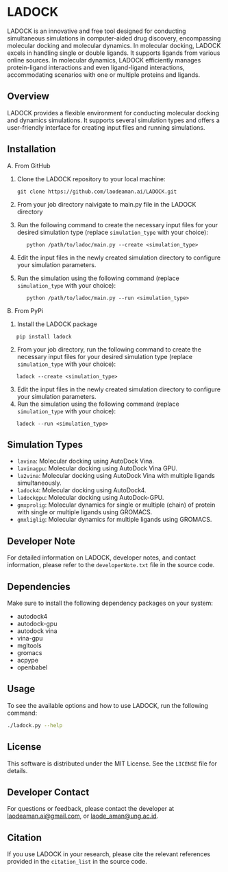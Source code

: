 # LADOCK

LADOCK is an innovative and free tool designed for conducting simultaneous simulations in computer-aided drug discovery, encompassing molecular docking and molecular dynamics. In molecular docking, LADOCK excels in handling single or double ligands. It supports ligands from various online sources. In molecular dynamics, LADOCK efficiently manages protein-ligand interactions and even ligand-ligand interactions, accommodating scenarios with one or multiple proteins and ligands.

## Overview

LADOCK provides a flexible environment for conducting molecular docking and dynamics simulations. It supports several simulation types and offers a user-friendly interface for creating input files and running simulations.

## Installation
A. From GitHub

1. Clone the LADOCK repository to your local machine:
   ```
   git clone https://github.com/laodeaman.ai/LADOCK.git
   ```
2. From your job directory naivigate to main.py file in the LADOCK directory
   
4. Run the following command to create the necessary input files for your desired simulation type (replace `simulation_type` with your choice):
   ```
      python /path/to/ladoc/main.py --create <simulation_type>
   ```
5. Edit the input files in the newly created simulation directory to configure your simulation parameters.
6. Run the simulation using the following command (replace `simulation_type` with your choice):
   ```
      python /path/to/ladoc/main.py --run <simulation_type>
   ```
B. From PyPi
   1. Install the LADOCK package
   ```
      pip install ladock
   ```
   2. From your job directory, run the following command to create the necessary input files for your desired simulation type (replace `simulation_type` with your choice):
   ```
      ladock --create <simulation_type>
  ```
   3. Edit the input files in the newly created simulation directory to configure your simulation parameters.
   4. Run the simulation using the following command (replace `simulation_type` with your choice):
   ```
      ladock --run <simulation_type>
   ```

## Simulation Types
- `lavina`: Molecular docking using AutoDock Vina.
- `lavinagpu`: Molecular docking using AutoDock Vina GPU.
- `la2vina`: Molecular docking using AutoDock Vina with multiple ligands simultaneously.
- `ladock4`: Molecular docking using AutoDock4.
- `ladockgpu`: Molecular docking using AutoDock-GPU.
- `gmxprolig`: Molecular dynamics for single or multiple (chain) of protein with single or multiple ligands using GROMACS.
- `gmxliglig`: Molecular dynamics for multiple ligands using GROMACS.

## Developer Note

For detailed information on LADOCK, developer notes, and contact information, please refer to the `developerNote.txt` file in the source code.

## Dependencies

Make sure to install the following dependency packages on your system:
- autodock4
- autodock-gpu
- autodock vina
- vina-gpu
- mgltools
- gromacs
- acpype
- openbabel

## Usage

To see the available options and how to use LADOCK, run the following command:

```bash
./ladock.py --help
```

## License

This software is distributed under the MIT License. See the `LICENSE` file for details.

## Developer Contact

For questions or feedback, please contact the developer at laodeaman.ai@gmail.com, or laode_aman@ung.ac.id.

## Citation

If you use LADOCK in your research, please cite the relevant references provided in the `citation_list` in the source code.

